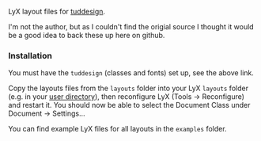 LyX layout files for [tuddesign](http://exp1.fkp.physik.tu-darmstadt.de/tuddesign/).

I'm not the author, but as I couldn't find the origial source I thought it would be a good idea to back these up here on github.

### Installation

You must have the `tuddesign` (classes and fonts) set up, see the above link.

Copy the layouts files from the `layouts` folder into your LyX `layouts` folder (e.g. in your [user directory](http://wiki.lyx.org/LyX/UserDir)), then reconfigure LyX (Tools -> Reconfigure) and restart it. You should now be able to select the Document Class under Document -> Settings...

You can find example LyX files for all layouts in the `examples` folder.
